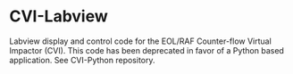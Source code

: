 # CVI-Labview
Labview display and control code for the EOL/RAF Counter-flow Virtual Impactor (CVI).  This code has been deprecated in favor of a Python based application.  See CVI-Python repository.
